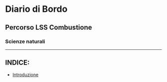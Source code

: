 # Diario di Bordo
## Percorso LSS Combustione
### Scienze naturali

---

## INDICE:
* [Introduzione](Introduzione.md)
